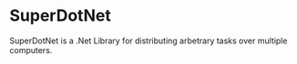 # SuperDotNet
SuperDotNet is a .Net Library for distributing arbetrary tasks over multiple computers.
